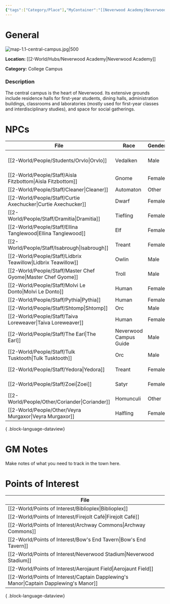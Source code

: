 ```yaml
---
{"tags":["Category/Place"],"MyContainer":"[[Neverwood Academy|Neverwood Academy]]","MyCategory":"College Campus","obsidianUIMode":"preview","image":"map-1.1-central-campus.jpg","dg-publish":true,"dg-path":"World/Places/Central Campus.md","permalink":"/world/places/central-campus/","dgPassFrontmatter":true,"updated":"2025-09-29T14:21:10.000+01:00"}
---
```



# General

![map-1.1-central-campus.jpg|500](/img/user/z_Assets/Campus%20Maps/map-1.1-central-campus.jpg)

**Location:** [[2-World/Hubs/Neverwood Academy\|Neverwood Academy]]

**Category:** College Campus

### Description
The central campus is the heart of Neverwood. Its extensive grounds include residence halls for first-year students, dining halls, administration buildings, classrooms and laboratories (mostly used for first-year classes and interdisciplinary studies), and space for social gatherings.


# NPCs

| File                                                             | Race                   | Gender | Role                       |
| ---------------------------------------------------------------- | ---------------------- | ------ | -------------------------- |
| [[2-World/People/Students/Orvlo\|Orvlo]]                      | Vedalken               | Male   | General Studies Professor  |
| [[2-World/People/Staff/Aisla Fitzbottom\|Aisla Fitzbottom]]   | Gnome                  | Female | Cafe Manager               |
| [[2-World/People/Staff/Cleaner\|Cleaner]]                     | Automaton              | Other  | Cleaner                    |
| [[2-World/People/Staff/Curtie Axechucker\|Curtie Axechucker]] | Dwarf                  | Female | Tavern Chef                |
| [[2-World/People/Staff/Dramitia\|Dramitia]]                   | Tiefling               | Female | Coach                      |
| [[2-World/People/Staff/Ellina Tanglewood\|Ellina Tanglewood]] | Elf                    | Female | Cafe Manager               |
| [[2-World/People/Staff/Isabrough\|Isabrough]]                 | Treant                 | Female | Head Librarian             |
| [[2-World/People/Staff/Lidbrix Teawillow\|Lidbrix Teawillow]] | Owlin                  | Male   | Dean of Admissions         |
| [[2-World/People/Staff/Master Chef Gyome\|Master Chef Gyome]] | Troll                  | Male   | Head Chef                  |
| [[2-World/People/Staff/Molvi Le Donto\|Molvi Le Donto]]       | Human                  | Female | Lab Administrator          |
| [[2-World/People/Staff/Pythia\|Pythia]]                       | Human                  | Female | Oracle                     |
| [[2-World/People/Staff/Shtomp\|Shtomp]]                       | Orc                    | Male   | Coach                      |
| [[2-World/People/Staff/Taiva Loreweaver\|Taiva Loreweaver]]   | Human                  | Female | Head Teacher               |
| [[2-World/People/Staff/The Earl\|The Earl]]                   | Neverwood Campus Guide | Male   | Butler                     |
| [[2-World/People/Staff/Tulk Tusktooth\|Tulk Tusktooth]]       | Orc                    | Male   | Cafe Manager               |
| [[2-World/People/Staff/Yedora\|Yedora]]                       | Treant                 | Female | Grounds Keeper             |
| [[2-World/People/Staff/Zoei\|Zoei]]                           | Satyr                  | Female | Student Life Administrator |
| [[2-World/People/Other/Coriander\|Coriander]]                 | Homunculi              | Other  | Butler                     |
| [[2-World/People/Other/Veyra Murgaxor\|Veyra Murgaxor]]       | Halfling               | Female | Applicant                  |

{ .block-language-dataview}

# GM Notes

Make notes of what you need to track in the town here. 


# Points of Interest

| File                                                                                     |
| ---------------------------------------------------------------------------------------- |
| [[2-World/Points of Interest/Biblioplex\|Biblioplex]]                                 |
| [[2-World/Points of Interest/Firejolt Café\|Firejolt Café]]                           |
| [[2-World/Points of Interest/Archway Commons\|Archway Commons]]                       |
| [[2-World/Points of Interest/Bow's End Tavern\|Bow's End Tavern]]                     |
| [[2-World/Points of Interest/Neverwood Stadium\|Neverwood Stadium]]                   |
| [[2-World/Points of Interest/Aerojaunt Field\|Aerojaunt Field]]                       |
| [[2-World/Points of Interest/Captain Dapplewing's Manor\|Captain Dapplewing's Manor]] |

{ .block-language-dataview}

